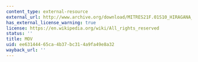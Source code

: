 ```yaml
---
content_type: external-resource
external_url: http://www.archive.org/download/MITRES21F.01S10_HIRAGANA_CHARACTERS/0450.mov
has_external_license_warning: true
license: https://en.wikipedia.org/wiki/All_rights_reserved
status: ''
title: MOV
uid: ee631444-65ca-4b37-bc31-4a9fa49e8a32
wayback_url: ''
---
```

